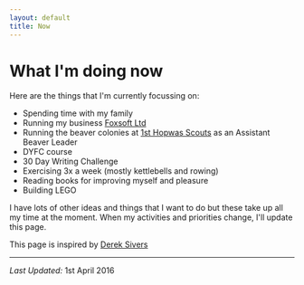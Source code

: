 ```yaml
---
layout: default
title: Now
---
```

# What I'm doing now

Here are the things that I'm currently focussing on:

* Spending time with my family
* Running my business [Foxsoft Ltd](http://www.foxsoft.co.uk)
* Running the beaver colonies at [1st Hopwas Scouts](http://www.1sthopwasscouts.org.uk/beavers/) as an Assistant Beaver Leader
* DYFC course
* 30 Day Writing Challenge
* Exercising 3x a week (mostly kettlebells and rowing)
* Reading books for improving myself and pleasure
* Building LEGO


I have lots of other ideas and things that I want to do but these take up all my time at the moment. When my activities and priorities change, I'll update this page.

This page is inspired by [Derek Sivers](http://sivers.org/now)

<hr/>

*Last Updated:* 1st April 2016
